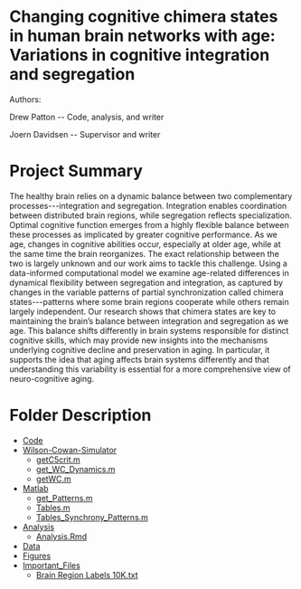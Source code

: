 # Changing cognitive chimera states in human brain networks with age: Variations in cognitive integration and segregation

Authors:

Drew Patton -- Code, analysis, and writer

Joern Davidsen -- Supervisor and writer

# Project Summary

The healthy brain relies on a dynamic balance between two complementary processes---integration and segregation. Integration enables coordination between distributed brain regions, while segregation reflects specialization. Optimal cognitive function emerges from a highly flexible balance between these processes as implicated by greater cognitive performance. As we age, changes in cognitive abilities occur, especially at older age, while at the same time the brain reorganizes. The exact relationship between the two is largely unknown and our work aims to tackle this challenge. Using a data-informed computational model we examine age-related differences in dynamical flexibility between segregation and integration, as captured by changes in the variable patterns of partial synchronization called chimera states---patterns where some brain regions cooperate while others remain largely independent. Our research shows that chimera states are key to maintaining the brain’s balance between integration and segregation as we age. This balance shifts differently in brain systems responsible for distinct cognitive skills, which may provide new insights into the mechanisms underlying cognitive decline and preservation in aging. In particular, it supports the idea that aging affects brain systems differently and that understanding this variability is essential for a more comprehensive view of neuro-cognitive aging. 

# Folder Description

* [Code](./Code)
 * [Wilson-Cowan-Simulator](./Analysis)
   * [getC5crit.m](./getC5Crit.m)
   * [get_WC_Dynamics.m](./get_WC_Dynamics.m)
   * [getWC.m](./getWC.m)
 * [Matlab](./dir2/file21.ext)
   * [get_Patterns.m](./get_Patterns.m)
   * [Tables.m](./Tables.m)
   * [Tables_Synchrony_Patterns.m](./Tables_Synchrony_Patterns.m)
 * [Analysis](./dir2/file22.ext)
   * [Analysis.Rmd](./Analysis.Rmd)   
 * [Data](./Data)
 * [Figures](./Figures)
 * [Important_Files](./Important_Files)
   * [Brain Region Labels 10K.txt](./Brain_Region_Labels_10K.txt) 

